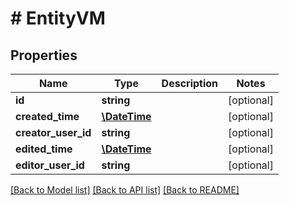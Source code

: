 # # EntityVM

## Properties

Name | Type | Description | Notes
------------ | ------------- | ------------- | -------------
**id** | **string** |  | [optional]
**created_time** | [**\DateTime**](\DateTime.md) |  | [optional]
**creator_user_id** | **string** |  | [optional]
**edited_time** | [**\DateTime**](\DateTime.md) |  | [optional]
**editor_user_id** | **string** |  | [optional]

[[Back to Model list]](../../README.md#models) [[Back to API list]](../../README.md#endpoints) [[Back to README]](../../README.md)
